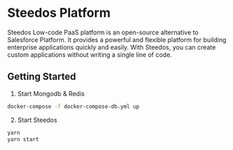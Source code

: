 # Steedos Platform

Steedos Low-code PaaS platform is an open-source alternative to Salesforce Platform. It provides a powerful and flexible platform for building enterprise applications quickly and easily. With Steedos, you can create custom applications without writing a single line of code.

## Getting Started

1. Start Mongodb & Redis

```bash
docker-compose -f docker-compose-db.yml up 
```

2. Start Steedos

```bash
yarn
yarn start
```
